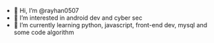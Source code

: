 - 👋 Hi, I’m @rayhan0507
- 👀 I’m interested in android dev and cyber sec
- 🌱 I’m currently learning python, javascript, front-end dev, mysql and some code algorithm



<!---
rayhan0507/rayhan0507 is a ✨ special ✨ repository because its `README.md` (this file) appears on your GitHub profile.
You can click the Preview link to take a look at your changes.
--->
